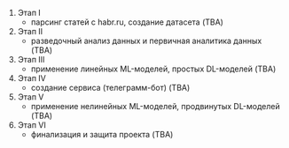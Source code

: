 1. Этап I
    - парсинг статей с habr.ru, создание датасета (TBA)
2. Этап II
    - разведочный анализ данных и первичная аналитика данных (TBA)
3. Этап III
    - применение линейных ML-моделей, простых DL-моделей (TBA)
4. Этап IV
    - создание сервиса (телеграмм-бот) (TBA)
5.  Этап V
    - применение нелинейных ML-моделей, продвинутых DL-моделей (TBA)
6. Этап VI
    - финализация и защита проекта (TBA)
